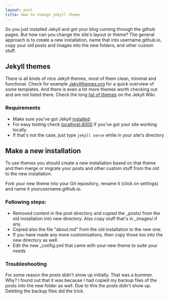 ```yaml
---
layout: post
title: How to change jekyll theme
---
```


So you just installed Jekyll and got your blog running through the github pages. But how can you change the site's layout or theme? The general approach is to create a new installation, name that into username.github.io, copy your old posts and images into the new folders, and other custom stuff.

<h2>Jekyll themes</h2>
There is all kinds of nice Jekyll themes, most of them clean, minimal and functional. Check for example <a href="http://jekyllthemes.org/">Jekyllthemes.org</a> for a quick overview of some templates. And there is even a lot more themes worth checking out and are not listed there. Check the long <a href="https://github.com/jekyll/jekyll/wiki/Themes">list of themes</a> on the Jekyll Wiki.

<h3>Requirements</h3>
<ul><li>Make sure you've got Jekyll <a href="http://jekyllrb.com/docs/installation/">installed</a>.</li>
<li>For easy testing check <a href="http://localhost:4000">localhost:4000</a> if you've got your site working locally.</li><li> If that's not the case, just type <code>jekyll serve</code> while in your site's directory</li> </ul>

<h2>Make a new installation</h2>
To use themes you should create a new installation based on that theme and then merge or migrate your posts and other custom stuff from the old to the new installation.

Fork your new theme into your Git repository, rename it (click on settings) and name it yourusername.github.io.

<h3>Following steps:</h3>
<ul><li>Removed content in the post directory and copied the _posts/ from the old installation into new directory. Also copy stuff that's in _images/ if any.
<li>Copied also the file "about.md" from the old installation to the new one.</li> 
<li>If you have made any more customisations, then copy those too into the new directory as well.</li>
<li>Edit the new _config.yml that came with your new theme to suite your needs</li>
</ul>

<h3>Troubleshooting</h3>
For some reason the posts didn't show up initially. That was a bummer. Why? I found out that it was because I had copied my backup files of the posts into the new folder as well. Due to this the posts didn't show up. Deleting the backup files did the trick.

<!--
<h2>Jekyll Bootstrap</h2>
With Jekyll Bootstrap it's pretty straightforward to change your theme. All you need to do is <a href="http://jekyllbootstrap.com/usage/jekyll-quick-start.html">install it</a>. Dir into the installation and change the theme with this one simple command. 

<code><a href="https://rubygems.org/gems/rake">rake</a> theme:install git="https://github.com/jekyllbootstrap/theme-the-minimum.git" --trace</code>

There is not many <a href="http://themes.jekyllbootstrap.com/">themes on bootstrap</a> (yet) but its ease of use is really nice. And of course, you can also clone existing themes and make them <a href="http://jekyllbootstrap.com/api/theme-api.html">available</a> for Bootstrap yourself.


(<small>note: It is at this point that I encounter <a href="http://ruhoh.com/">http://ruhoh.com/</a> which seems to be a lot easier to deploy with different themes</small>)

-->
